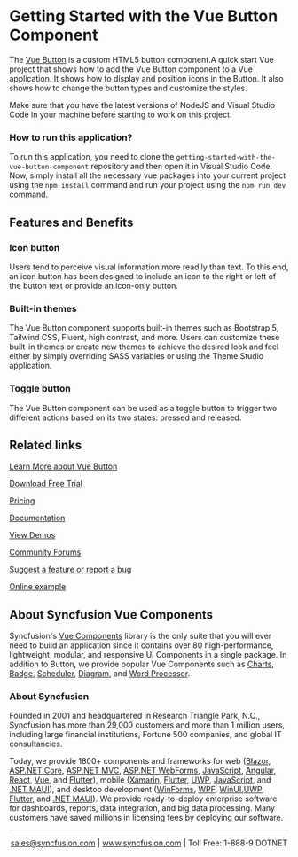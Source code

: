 # Getting Started with the Vue Button Component
The [Vue Button](https://www.syncfusion.com/vue-components/vue-button?utm_source=github&utm_medium=listing&utm_campaign=vue-button-github-samples) is a custom HTML5 button component.A quick start Vue project that shows how to add the Vue Button component to a Vue application. It shows how to display and position icons in the Button. It also shows how to change the button types and customize the styles.

Make sure that you have the latest versions of NodeJS and Visual Studio Code in your machine before starting to work on this project.

### How to run this application?
To run this application, you need to clone the `getting-started-with-the-vue-button-component` repository and then open it in Visual Studio Code. Now, simply install all the necessary vue packages into your current project using the `npm install` command and run your project using the `npm run dev` command.

## Features and Benefits

### Icon button

Users tend to perceive visual information more readily than text. To this end, an icon button has been designed to include an icon to the right or left of the button text or provide an icon-only button.

### Built-in themes

The Vue Button component supports built-in themes such as Bootstrap 5, Tailwind CSS, Fluent, high contrast, and more. Users can customize these built-in themes or create new themes to achieve the desired look and feel either by simply overriding SASS variables or using the Theme Studio application.

### Toggle button

The Vue Button component can be used as a toggle button to trigger two different actions based on its two states: pressed and released.

## Related links
[Learn More about Vue Button](https://www.syncfusion.com/vue-components/vue-button?utm_source=github&utm_medium=listing&utm_campaign=vue-button-github-samples)

[Download Free Trial](https://www.syncfusion.com/account/manage-trials/downloads?utm_source=github&utm_medium=listing&utm_campaign=vue-button-github-samples)

[Pricing](https://www.syncfusion.com/sales/teamlicense?utm_source=github&utm_medium=listing&utm_campaign=vue-button-github-samples)

[Documentation](https://ej2.syncfusion.com/vue/documentation/button/getting-started?utm_source=github&utm_medium=listing&utm_campaign=vue-button-github-samples)

[View Demos](https://github.com/SyncfusionExamples/getting-started-with-the-vue-button-component?utm_source=github&utm_medium=listing&utm_campaign=vue-button-github-samples)

[Community Forums](https://www.syncfusion.com/forums/vue-components?utm_source=github&utm_medium=listing&utm_campaign=vue-button-github-samples)

[Suggest a feature or report a bug](https://www.syncfusion.com/feedback/vue?utm_source=github&utm_medium=listing&utm_campaign=vue-button-github-samples)

[Online example](https://ej2.syncfusion.com/vue/demos/#/bootstrap5/button/default.html?utm_source=github&utm_medium=listing&utm_campaign=vue-button-github-samples)

## About Syncfusion Vue Components

Syncfusion's [Vue Components](https://www.syncfusion.com/vue-components?utm_source=github&utm_medium=listing&utm_campaign=vue-button-github-samples) library is the only suite that you will ever need to build an application since it contains over 80 high-performance, lightweight, modular, and responsive UI Components in a single package. In addition to Button, we provide popular Vue Components such as [Charts](https://www.syncfusion.com/vue-components/vue-charts?utm_source=github&utm_medium=listing&utm_campaign=vue-button-github-samples), [Badge](https://www.syncfusion.com/vue-components/vue-badge?utm_source=github&utm_medium=listing&utm_campaign=vue-button-github-samples), [Scheduler](https://www.syncfusion.com/vue-components/vue-scheduler?utm_source=github&utm_medium=listing&utm_campaign=vue-button-github-samples), [Diagram](https://www.syncfusion.com/vue-components/vue-diagram?utm_source=github&utm_medium=listing&utm_campaign=vue-button-github-samples), and [Word Processor](https://www.syncfusion.com/vue-components/vue-word-processor?utm_source=github&utm_medium=listing&utm_campaign=vue-button-github-samples).

### About Syncfusion
Founded in 2001 and headquartered in Research Triangle Park, N.C., Syncfusion has more than 29,000 customers and more than 1 million users, including large financial institutions, Fortune 500 companies, and global IT consultancies.

Today, we provide 1800+ components and frameworks for web ([Blazor](https://www.syncfusion.com/blazor-components?utm_source=github&utm_medium=listing&utm_campaign=vue-button-github-samples), [ASP.NET Core](https://www.syncfusion.com/aspnet-core-ui-controls?utm_source=github&utm_medium=listing&utm_campaign=vue-button-github-samples), [ASP.NET MVC](https://www.syncfusion.com/aspnet-mvc-ui-controls?utm_source=github&utm_medium=listing&utm_campaign=vue-button-github-samples), [ASP.NET WebForms](https://www.syncfusion.com/jquery/aspnet-webforms-ui-controls?utm_source=github&utm_medium=listing&utm_campaign=vue-button-github-samples), [JavaScript](https://www.syncfusion.com/javascript-ui-controls?utm_source=github&utm_medium=listing&utm_campaign=vue-button-github-samples), [Angular](https://www.syncfusion.com/angular-components?utm_source=github&utm_medium=listing&utm_campaign=vue-button-github-samples), [React](https://www.syncfusion.com/react-components?utm_source=github&utm_medium=listing&utm_campaign=vue-button-github-samples), [Vue](https://www.syncfusion.com/vue-components?utm_source=github&utm_medium=listing&utm_campaign=vue-button-github-samples), and [Flutter](https://www.syncfusion.com/flutter-widgets?utm_source=github&utm_medium=listing&utm_campaign=vue-button-github-samples)), mobile ([Xamarin](https://www.syncfusion.com/xamarin-ui-controls?utm_source=github&utm_medium=listing&utm_campaign=vue-button-github-samples), [Flutter](https://www.syncfusion.com/flutter-widgets?utm_source=github&utm_medium=listing&utm_campaign=vue-button-github-samples), [UWP](https://www.syncfusion.com/uwp-ui-controls?utm_source=github&utm_medium=listing&utm_campaign=vue-button-github-samples), [JavaScript](https://www.syncfusion.com/javascript-ui-controls?utm_source=github&utm_medium=listing&utm_campaign=vue-button-github-samples), and [.NET MAUI](https://www.syncfusion.com/maui-controls?utm_source=github&utm_medium=listing&utm_campaign=vue-button-github-samples)), and desktop development ([WinForms](https://www.syncfusion.com/winforms-ui-controls?utm_source=github&utm_medium=listing&utm_campaign=vue-button-github-samples), [WPF](https://www.syncfusion.com/wpf-controls?utm_source=github&utm_medium=listing&utm_campaign=vue-button-github-samples), [WinUI](https://www.syncfusion.com/winui-controls?utm_source=github&utm_medium=listing&utm_campaign=vue-button-github-samples),[UWP](https://www.syncfusion.com/uwp-ui-controls?utm_source=github&utm_medium=listing&utm_campaign=vue-button-github-samples), [Flutter](https://www.syncfusion.com/flutter-widgets?utm_source=github&utm_medium=listing&utm_campaign=vue-button-github-samples), and [.NET MAUI](https://www.syncfusion.com/maui-controls?utm_source=github&utm_medium=listing&utm_campaign=vue-button-github-samples)). We provide ready-to-deploy enterprise software for dashboards, reports, data integration, and big data processing. Many customers have saved millions in licensing fees by deploying our software.

<hr style="height:0.3px;border:none;color:lightgrey;background-color:lightgrey;" />

<p align="center">
<a href="mailto:sales@syncfusion.com?Subject=Syncfusion Vue Grid - GitHub" target="_top">sales@syncfusion.com</a> | <a href="https://www.syncfusion.com?utm_source=github&utm_medium=listing&utm_campaign=vue-button-github-samples)">www.syncfusion.com</a> | Toll Free: 1-888-9 DOTNET <br>
</p>